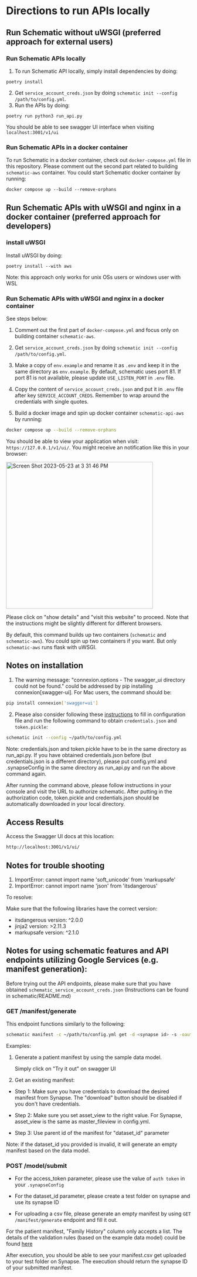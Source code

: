 # Directions to run APIs locally
## Run Schematic without uWSGI (preferred approach for external users)
### Run Schematic APIs locally 
1) To run Schematic API locally, simply install dependencies by doing: 
```
poetry install 
```
2) Get `service_account_creds.json` by doing `schematic init --config /path/to/config.yml`.
3) Run the APIs by doing: 
```
poetry run python3 run_api.py
```
You should be able to see swagger UI interface when visiting `localhost:3001/v1/ui`

### Run Schematic APIs in a docker container 
To run Schematic in a docker container, check out `docker-compose.yml` file in this repository. Please comment out the second part related to building `schematic-aws` container. You could start Schematic docker container by running: 
```
docker compose up --build --remove-orphans
```

## Run Schematic APIs with uWSGI and nginx in a docker container (preferred approach for developers)
### install uWSGI
Install uWSGI by doing: 
```
poetry install --with aws
```
Note: this approach only works for unix OSs users or windows user with WSL

### Run Schematic APIs with uWSGI and nginx in a docker container
See steps below: 
1) Comment out the first part of `docker-compose.yml` and focus only on building container `schematic-aws`.

2) Get `service_account_creds.json` by doing `schematic init --config /path/to/config.yml`. 

3) Make a copy of `env.example` and rename it as `.env` and keep it in the same directory as `env.example`. By default, schematic uses port 81. If port 81 is not available, please update `USE_LISTEN_PORT` in `.env` file. 

4) Copy the content of `service_account_creds.json` and put it in `.env` file after key `SERVICE_ACCOUNT_CREDS`. Remember to wrap around the credentials with single quotes.

5) Build a docker image and spin up docker container `schematic-api-aws` by running: 
```bash
docker compose up --build --remove-orphans
```
You should be able to view your application when visit: `https://127.0.0.1/v1/ui/`. You might receive an notification like this in your browser: 

<img width="400" alt="Screen Shot 2023-05-23 at 3 31 46 PM" src="https://github.com/Sage-Bionetworks/schematic/assets/55448354/b5d44f56-5375-47cf-8dbd-d4d611f594c4">

Please click on "show details" and "visit this website" to proceed. Note that the instructions might be slightly different for different browsers. 

By default, this command builds up two containers (`schematic` and `schematic-aws`). You could spin up two containers if you want. But only `schematic-aws` runs flask with uWSGI. 

## Notes on installation
1. The warning message: "connexion.options - The swagger_ui directory could not be found." could be addressed by pip installing connexion[swagger-ui]. For Mac users, the command should be: 
```bash
pip install connexion['swagger=ui']
```

2. Please also consider following these [instructions](https://sage-schematic.readthedocs.io/en/develop/cli_reference.html) to fill in configuration file and run the following command to obtain `credentials.json` and `token.pickle`:
```bash 
schematic init --config ~/path/to/config.yml
```

Note: credentials.json and token.pickle have to be in the same directory as run_api.py. If you have obtained credentials.json before (but credentials.json is a different directory), please put config.yml and .synapseConfig in the same directory as run_api.py and run the above command again. 

After running the command above, please follow instructions in your console and visit the URL to authorize schematic. After putting in the authorization code, token.pickle and credentials.json should be automatically downloaded in your local directory. 

## Access Results
Access the Swagger UI docs at this location:
```bash
http://localhost:3001/v1/ui/
```

## Notes for trouble shooting
1. ImportError: cannot import name 'soft_unicode' from 'markupsafe' 
2. ImportError: cannot import name 'json' from 'itsdangerous' 

To resolve: 

Make sure that the following libraries have the correct version: 
* itsdangerous version: ^2.0.0
* jinja2 version: >2.11.3
* markupsafe version: ^2.1.0

## Notes for using schematic features and API endpoints utilizing Google Services (e.g. manifest generation): 
Before trying out the API endpoints, please make sure that you have obtained `schematic_service_account_creds.json` (Instructions can be found in schematic/README.md) 


###  GET /manifest/generate

This endpoint functions similarly to the following: 
```bash
schematic manifest -c ~/path/to/config.yml get -d <synapse id> -s -oauth
```

Examples: 
1) Generate a patient manifest by using the sample data model.

    Simply click on "Try it out" on swagger UI 

2) Get an existing manifest: 

* Step 1:  Make sure you have credentials to download the desired manifest from Synapse. The "download" button should be disabled if you don't have credentials. 

* Step 2: Make sure you set asset_view to the right value. For Synapse, asset_view is the same as master_fileview in config.yml. 

* Step 3: Use parent id of the manifest for "dataset_id" parameter
    
Note: if the dataset_id you provided is invalid, it will generate an empty manifest based on the data model. 

### POST /model/submit
    
* For the access_token parameter, please use the value of `auth token` in your `.synapseConfig`

* For the dataset_id parameter, please create a test folder on synapse and use its synapse ID

* For uploading a csv file, please generate an empty manifest by using `GET /manifest/generate` endpoint and fill it out. 

For the patient manifest, "Family History" column only accepts a list. The details of the validation rules (based on the example data model) could be found [here](https://github.com/Sage-Bionetworks/schematic/blob/develop/tests/data/example.model.csv)

After execution, you should be able to see your manifest.csv get uploaded to your test folder on Synapse. The execution should return the synapse ID of your submitted manifest.
